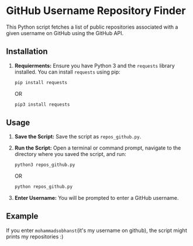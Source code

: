 # GitHub Username Repository Finder

This Python script fetches a list of public repositories associated with a given username on GitHub using the GitHub API.



## Installation

1.  **Requierments:** Ensure you have Python 3 and the `requests` library installed. You can install `requests` using pip:

    ```bash
    pip install requests
    ```
    OR

    ```bash
    pip3 install requests
    ```

## Usage

1.  **Save the Script:** Save the script as `repos_github.py`.
2.  **Run the Script:** Open a terminal or command prompt, navigate to the directory where you saved the script, and run:

    ```bash
    python3 repos_github.py
    ```
    OR
    ```bash
    python repos_github.py
    ```

4.  **Enter Username:** You will be prompted to enter a GitHub username.

## Example

If you enter `mohammadsobhanst`(it's my username on github), the script might prints my repositories :)

